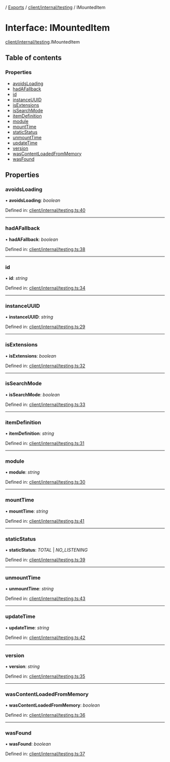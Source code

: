 [](../README.md) / [Exports](../modules.md) / [client/internal/testing](../modules/client_internal_testing.md) / IMountedItem

# Interface: IMountedItem

[client/internal/testing](../modules/client_internal_testing.md).IMountedItem

## Table of contents

### Properties

- [avoidsLoading](client_internal_testing.imounteditem.md#avoidsloading)
- [hadAFallback](client_internal_testing.imounteditem.md#hadafallback)
- [id](client_internal_testing.imounteditem.md#id)
- [instanceUUID](client_internal_testing.imounteditem.md#instanceuuid)
- [isExtensions](client_internal_testing.imounteditem.md#isextensions)
- [isSearchMode](client_internal_testing.imounteditem.md#issearchmode)
- [itemDefinition](client_internal_testing.imounteditem.md#itemdefinition)
- [module](client_internal_testing.imounteditem.md#module)
- [mountTime](client_internal_testing.imounteditem.md#mounttime)
- [staticStatus](client_internal_testing.imounteditem.md#staticstatus)
- [unmountTime](client_internal_testing.imounteditem.md#unmounttime)
- [updateTime](client_internal_testing.imounteditem.md#updatetime)
- [version](client_internal_testing.imounteditem.md#version)
- [wasContentLoadedFromMemory](client_internal_testing.imounteditem.md#wascontentloadedfrommemory)
- [wasFound](client_internal_testing.imounteditem.md#wasfound)

## Properties

### avoidsLoading

• **avoidsLoading**: *boolean*

Defined in: [client/internal/testing.ts:40](https://github.com/onzag/itemize/blob/55e63f2c/client/internal/testing.ts#L40)

___

### hadAFallback

• **hadAFallback**: *boolean*

Defined in: [client/internal/testing.ts:38](https://github.com/onzag/itemize/blob/55e63f2c/client/internal/testing.ts#L38)

___

### id

• **id**: *string*

Defined in: [client/internal/testing.ts:34](https://github.com/onzag/itemize/blob/55e63f2c/client/internal/testing.ts#L34)

___

### instanceUUID

• **instanceUUID**: *string*

Defined in: [client/internal/testing.ts:29](https://github.com/onzag/itemize/blob/55e63f2c/client/internal/testing.ts#L29)

___

### isExtensions

• **isExtensions**: *boolean*

Defined in: [client/internal/testing.ts:32](https://github.com/onzag/itemize/blob/55e63f2c/client/internal/testing.ts#L32)

___

### isSearchMode

• **isSearchMode**: *boolean*

Defined in: [client/internal/testing.ts:33](https://github.com/onzag/itemize/blob/55e63f2c/client/internal/testing.ts#L33)

___

### itemDefinition

• **itemDefinition**: *string*

Defined in: [client/internal/testing.ts:31](https://github.com/onzag/itemize/blob/55e63f2c/client/internal/testing.ts#L31)

___

### module

• **module**: *string*

Defined in: [client/internal/testing.ts:30](https://github.com/onzag/itemize/blob/55e63f2c/client/internal/testing.ts#L30)

___

### mountTime

• **mountTime**: *string*

Defined in: [client/internal/testing.ts:41](https://github.com/onzag/itemize/blob/55e63f2c/client/internal/testing.ts#L41)

___

### staticStatus

• **staticStatus**: *TOTAL* \| *NO_LISTENING*

Defined in: [client/internal/testing.ts:39](https://github.com/onzag/itemize/blob/55e63f2c/client/internal/testing.ts#L39)

___

### unmountTime

• **unmountTime**: *string*

Defined in: [client/internal/testing.ts:43](https://github.com/onzag/itemize/blob/55e63f2c/client/internal/testing.ts#L43)

___

### updateTime

• **updateTime**: *string*

Defined in: [client/internal/testing.ts:42](https://github.com/onzag/itemize/blob/55e63f2c/client/internal/testing.ts#L42)

___

### version

• **version**: *string*

Defined in: [client/internal/testing.ts:35](https://github.com/onzag/itemize/blob/55e63f2c/client/internal/testing.ts#L35)

___

### wasContentLoadedFromMemory

• **wasContentLoadedFromMemory**: *boolean*

Defined in: [client/internal/testing.ts:36](https://github.com/onzag/itemize/blob/55e63f2c/client/internal/testing.ts#L36)

___

### wasFound

• **wasFound**: *boolean*

Defined in: [client/internal/testing.ts:37](https://github.com/onzag/itemize/blob/55e63f2c/client/internal/testing.ts#L37)
